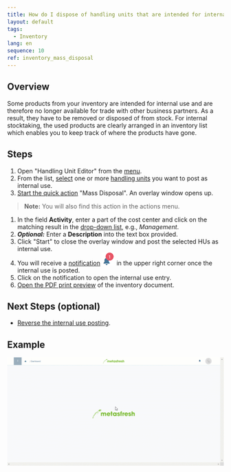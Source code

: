 ```yaml
---
title: How do I dispose of handling units that are intended for internal use?
layout: default
tags:
  - Inventory
lang: en
sequence: 10
ref: inventory_mass_disposal
---
```


## Overview
Some products from your inventory are intended for internal use and are therefore no longer available for trade with other business partners. As a result, they have to be removed or disposed of from stock. For internal stocktaking, the used products are clearly arranged in an inventory list which enables you to keep track of where the products have gone.

## Steps
1. Open "Handling Unit Editor" from the [menu](Menu).
1. From the list, [select](RecordSelection) one or more [handling units](Handling_Unit_System) you want to post as internal use.
1. [Start the quick action](StartAction) "Mass Disposal". An overlay window opens up.
 >**Note:** You will also find this action in the actions menu.

1. In the field **Activity**, enter a part of the cost center and click on the matching result in the [drop-down list](Keyboard_shortcuts_reference), e.g., *Management*.
1. ***Optional:*** Enter a **Description** into the text box provided.
1. Click "Start" to close the overlay window and post the selected HUs as internal use.
1. You will receive a [notification](Notification_types) ![](assets/NotificationBell_WebUI.png) in the upper right corner once the internal use is posted.
1. Click on the notification to open the internal use entry.
1. [Open the PDF print preview](PrintPreview) of the inventory document.

## Next Steps (optional)
- [Reverse the internal use posting](Inventory_mass_disposal_void).

## Example
![](assets/Inventory_mass_disposal.gif)
